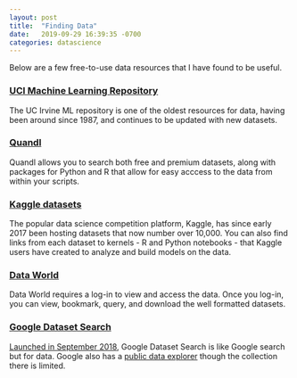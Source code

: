 ```yaml
---
layout: post
title:  "Finding Data"
date:   2019-09-29 16:39:35 -0700
categories: datascience
---
```


Below are a few free-to-use data resources that I have found to be useful. 

### [UCI Machine Learning Repository](https://archive.ics.uci.edu/ml/index.php)

The UC Irvine ML repository is one of the oldest resources for data, having been around since 1987, and continues to be updated with new datasets. 


### [Quandl](https://www.quandl.com/)

Quandl allows you to search both free and premium datasets, along with packages for Python and R that allow for easy acccess to the data from within your scripts. 

### [Kaggle datasets](https://www.kaggle.com/datasets)

The popular data science competition platform, Kaggle, has since early 2017 been hosting datasets that now number over 10,000. You can also find links from each dataset to kernels - R and Python notebooks - that Kaggle users have created to analyze and build models on the data. 

### [Data World](https://data.world/)

Data World requires a log-in to view and access the data. Once you log-in, you can view, bookmark, query, and download the well formatted datasets. 

### [Google Dataset Search](https://toolbox.google.com/datasetsearch)

[Launched in September 2018](https://www.blog.google/products/search/making-it-easier-discover-datasets/), Google Dataset Search is like Google search but for data. Google also has a [public data explorer](https://www.google.com/publicdata/directory) though the collection there is limited.

